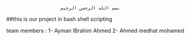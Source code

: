                        بسم الله الرحمن الرحيم    

##this is our project in bash shell scripting 

team members :
       1- Ayman IBrahim Ahmed 
       2- Ahmed medhat  mohamed
